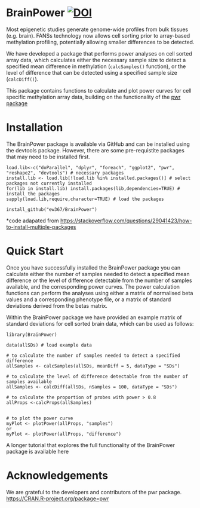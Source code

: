 # BrainPower [![DOI](https://zenodo.org/badge/718615958.svg)](https://zenodo.org/doi/10.5281/zenodo.10125075)




Most epigenetic studies generate genome-wide profiles from bulk tissues (e.g. brain). FANSs technology now allows cell sorting prior to array-based methylation profiling, potentially allowing smaller differences to be detected. 

We have developed a package that performs power analyses on cell sorted array data, which calculates either the necessary sample size to detect a specified mean difference in methylation (```calcSamples()``` function), or the level of difference that can be detected using a specified sample size (```calcDiff()```).

This package contains functions to calculate and plot power curves for cell specific methylation array data, building on the functionality of the [pwr package](https://cran.r-project.org/web/packages/pwr/index.html)



# Installation

The BrainPower package is available via GitHub and can be installed using the devtools package. However, there are some pre-requistite packages that may need to be installed
first.

```
load.lib<-c("doParallel", "dplyr", "foreach", "ggplot2", "pwr", "reshape2", "devtools") # necessary packages
install.lib <- load.lib[!load.lib %in% installed.packages()] # select packages not currently installed
for(lib in install.lib) install.packages(lib,dependencies=TRUE) # install the packages
sapply(load.lib,require,character=TRUE) # load the packages

install_github("ew367/BrainPower")
```
*code adapated from https://stackoverflow.com/questions/29041423/how-to-install-multiple-packages


# Quick Start

Once you have successfully installed the BrainPower package you can calculate either the number of samples needed to detect a specified mean difference or the level of difference detectable from the number of samples available, and the corresponding power curves. The power calculation functions can perform the analyses using either a matrix of normalised beta values and a corresponding phenotype file, or a matrix of standard deviations derived from the betas matrix.



Within the BrainPower package we have provided an example matrix of standard deviations for cell sorted brain data, which can be used as follows:

```
library(BrainPower)

data(allSDs) # load example data

# to calculate the number of samples needed to detect a specified difference
allSamples <- calcSamples(allSDs, meanDiff = 5, dataType = "SDs")

# to calculate the level of difference detectable from the number of samples available 
allSamples <- calcDiff(allSDs, nSamples = 100, dataType = "SDs")

# to calculate the proportion of probes with power > 0.8
allProps <-calcProps(allSamples)


# to plot the power curve 
myPlot <- plotPower(allProps, "samples")
or
myPlot <- plotPower(allProps, "difference")
```


A longer tutorial that explores the full functionality of the BrainPower package is available here


# Acknowledgements
We are grateful to the developers and contributors of the pwr package. https://CRAN.R-project.org/package=pwr  

